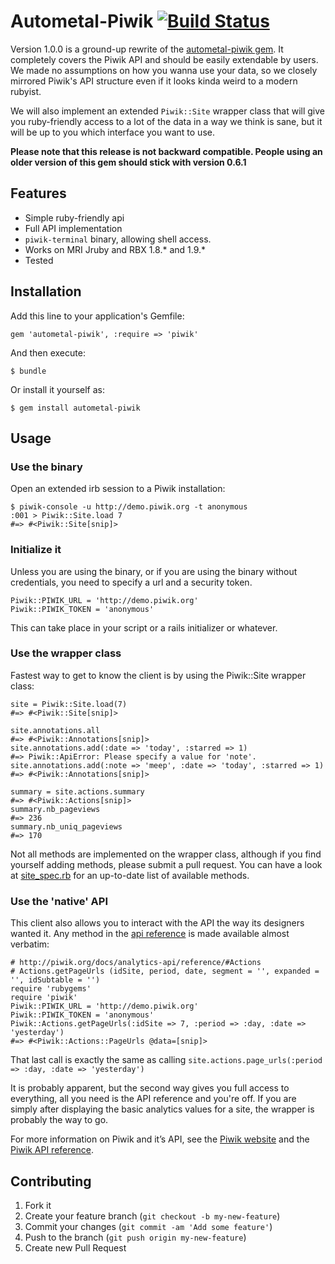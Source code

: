 # Autometal-Piwik [![Build Status](https://travis-ci.org/Achillefs/autometal-piwik.png?branch=master)](https://travis-ci.org/Achillefs/autometal-piwik)

Version 1.0.0 is a ground-up rewrite of the [autometal-piwik gem](https://github.com/Achillefs/autometal-piwik/tree/v0.6.1). It completely covers the Piwik API and should be easily extendable by users. We made no assumptions on how you wanna use your data, so we closely mirrored Piwik's API structure even if it looks kinda weird to a modern rubyist.

We will also implement an extended `Piwik::Site` wrapper class that will give you ruby-friendly access to a lot of the data in a way we think is sane, but it will be up to you which interface you want to use.

**Please note that this release is not backward compatible. People using an older version of this gem should stick with version 0.6.1**

## Features
  * Simple ruby-friendly api
  * Full API implementation
  * `piwik-terminal` binary, allowing shell access.
  * Works on MRI Jruby and RBX 1.8.* and 1.9.*
  * Tested
  
## Installation

Add this line to your application's Gemfile:

    gem 'autometal-piwik', :require => 'piwik'

And then execute:

    $ bundle

Or install it yourself as:

    $ gem install autometal-piwik

## Usage
### Use the binary
Open an extended irb session to a Piwik installation:

    $ piwik-console -u http://demo.piwik.org -t anonymous
    :001 > Piwik::Site.load 7
    #=> #<Piwik::Site[snip]>

### Initialize it
Unless you are using the binary, or if you are using the binary without credentials, you need to specify a url and a security token.

    Piwik::PIWIK_URL = 'http://demo.piwik.org'
    Piwik::PIWIK_TOKEN = 'anonymous'

This can take place in your script or a rails initializer or whatever.

### Use the wrapper class
Fastest way to get to know the client is by using the Piwik::Site wrapper class:
    
    site = Piwik::Site.load(7)
    #=> #<Piwik::Site[snip]>
    
    site.annotations.all
    #=> #<Piwik::Annotations[snip]>
    site.annotations.add(:date => 'today', :starred => 1)
    #=> Piwik::ApiError: Please specify a value for 'note'.
    site.annotations.add(:note => 'meep', :date => 'today', :starred => 1)
    #=> #<Piwik::Annotations[snip]>
    
    summary = site.actions.summary
    #=> #<Piwik::Actions[snip]>
    summary.nb_pageviews
    #=> 236 
    summary.nb_uniq_pageviews
    #=> 170

Not all methods are implemented on the wrapper class, although if you find yourself adding methods, please submit a pull request.
You can have a look at [site_spec.rb](https://github.com/Achillefs/autometal-piwik/blob/master/spec/site_spec.rb) for an up-to-date list of available methods.

### Use the 'native' API
This client also allows you to interact with the API the way its designers wanted it. Any method in the [api reference](http://piwik.org/docs/analytics-api/reference/) is made available almost verbatim:

    # http://piwik.org/docs/analytics-api/reference/#Actions
    # Actions.getPageUrls (idSite, period, date, segment = '', expanded = '', idSubtable = '')
    require 'rubygems'
    require 'piwik'
    Piwik::PIWIK_URL = 'http://demo.piwik.org'
    Piwik::PIWIK_TOKEN = 'anonymous'
    Piwik::Actions.getPageUrls(:idSite => 7, :period => :day, :date => 'yesterday')
    #=> #<Piwik::Actions::PageUrls @data=[snip]>

That last call is exactly the same as calling `site.actions.page_urls(:period => :day, :date => 'yesterday')`

It is probably apparent, but the second way gives you full access to everything, all you need is the API reference and you're off. If you are simply after displaying the basic analytics values for a site, the wrapper is probably the way to go.

For more information on Piwik and it’s API, see the [Piwik website](piwik.org) and the [Piwik API reference](http://piwik.org/docs/analytics-api/reference/).

## Contributing

1. Fork it
2. Create your feature branch (`git checkout -b my-new-feature`)
3. Commit your changes (`git commit -am 'Add some feature'`)
4. Push to the branch (`git push origin my-new-feature`)
5. Create new Pull Request
